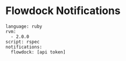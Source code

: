 
# Flowdock Notifications

```
language: ruby
rvm:
  - 2.0.0
script: rspec
notifications:
  flowdock: [api token]
```

